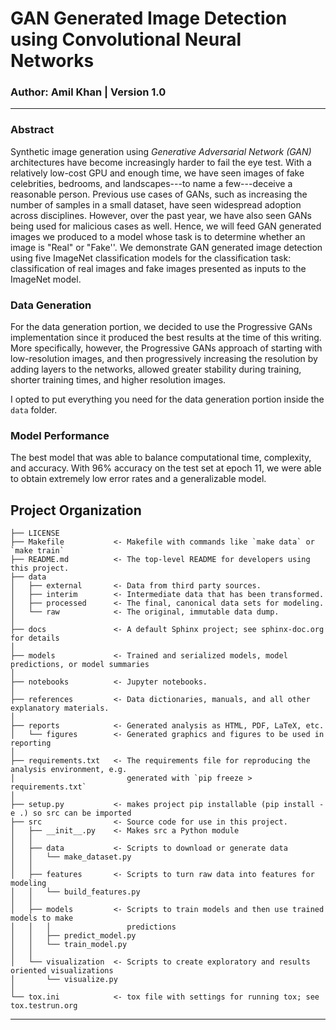 # **GAN Generated Image Detection using Convolutional Neural Networks**
### Author:  Amil Khan | Version 1.0

***

### Abstract

Synthetic image generation using _Generative Adversarial Network (GAN)_  architectures have become increasingly harder to fail the eye test. With a relatively low-cost GPU and enough time, we have seen images of fake celebrities, bedrooms, and landscapes---to name a few---deceive a reasonable person. Previous use cases of GANs, such as increasing the number of samples in a small dataset, have seen widespread adoption across disciplines. However, over the past year, we have also seen GANs being used for malicious cases as well. Hence, we will feed  GAN generated images we produced to a model whose task is to determine whether an image is "Real" or "Fake''. We demonstrate GAN generated image detection using five ImageNet classification models for the classification task: classification of real images and fake images presented as inputs to the ImageNet model.

### Data Generation

For the data generation portion, we decided to use the Progressive GANs implementation since it produced the best results at the time of this writing. More specifically, however, the Progressive GANs approach of starting with low-resolution images, and then progressively increasing the resolution by adding layers to the networks, allowed greater stability during training, shorter training times, and higher resolution images.

I opted to put everything you need for the data generation portion inside the `data` folder.


### Model Performance

The best model that was able to balance computational time, complexity, and accuracy. With 96% accuracy on the test set at epoch 11, we were able to obtain extremely low error rates and a generalizable model. 

Project Organization
------------

    ├── LICENSE
    ├── Makefile           <- Makefile with commands like `make data` or `make train`
    ├── README.md          <- The top-level README for developers using this project.
    ├── data
    │   ├── external       <- Data from third party sources.
    │   ├── interim        <- Intermediate data that has been transformed.
    │   ├── processed      <- The final, canonical data sets for modeling.
    │   └── raw            <- The original, immutable data dump.
    │
    ├── docs               <- A default Sphinx project; see sphinx-doc.org for details
    │
    ├── models             <- Trained and serialized models, model predictions, or model summaries
    │
    ├── notebooks          <- Jupyter notebooks.
    │
    ├── references         <- Data dictionaries, manuals, and all other explanatory materials.
    │
    ├── reports            <- Generated analysis as HTML, PDF, LaTeX, etc.
    │   └── figures        <- Generated graphics and figures to be used in reporting
    │
    ├── requirements.txt   <- The requirements file for reproducing the analysis environment, e.g.
    │                         generated with `pip freeze > requirements.txt`
    │
    ├── setup.py           <- makes project pip installable (pip install -e .) so src can be imported
    ├── src                <- Source code for use in this project.
    │   ├── __init__.py    <- Makes src a Python module
    │   │
    │   ├── data           <- Scripts to download or generate data
    │   │   └── make_dataset.py
    │   │
    │   ├── features       <- Scripts to turn raw data into features for modeling
    │   │   └── build_features.py
    │   │
    │   ├── models         <- Scripts to train models and then use trained models to make
    │   │   │                 predictions
    │   │   ├── predict_model.py
    │   │   └── train_model.py
    │   │
    │   └── visualization  <- Scripts to create exploratory and results oriented visualizations
    │       └── visualize.py
    │
    └── tox.ini            <- tox file with settings for running tox; see tox.testrun.org


--------
